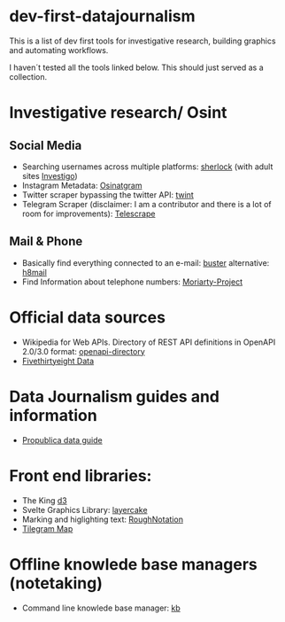 # dev-first-datajournalism

This is a list of dev first tools for investigative research, building graphics and automating workflows.

I haven´t tested all the tools linked below. This should just served as a collection.

# Investigative research/ Osint

## Social Media
* Searching usernames across multiple platforms: [sherlock](https://github.com/sherlock-project/sherlock) (with adult sites [Investigo](https://github.com/tdh8316/Investigo))
* Instagram Metadata: [Osinatgram](https://github.com/Datalux/Osintgram)
* Twitter scraper bypassing the twitter API: [twint](https://github.com/twintproject/twint)
* Telegram Scraper (disclaimer: I am a contributor and there is a lot of room for improvements): [Telescrape](https://github.com/PeterWalchhofer/Telescrape)

## Mail & Phone
* Basically find everything connected to an e-mail: [buster](https://github.com/sham00n/buster) alternative: [h8mail](https://github.com/khast3x/h8mail)
* Find Information about telephone numbers: [Moriarty-Project](https://github.com/AzizKpln/Moriarty-Project)

# Official data sources
* Wikipedia for Web APIs. Directory of REST API definitions in OpenAPI 2.0/3.0 format: [openapi-directory](https://github.com/APIs-guru/openapi-directory)
* [Fivethirtyeight Data](https://github.com/fivethirtyeight/data)

# Data Journalism guides and information 
* [Propublica data guide](https://github.com/propublica/guides)

# Front end libraries: 
* The King [d3](https://github.com/d3/d3)
* Svelte Graphics Library: [layercake](https://github.com/mhkeller/layercake)
* Marking and higlighting text: [RoughNotation](https://github.com/rough-stuff/rough-notation)
* [Tilegram Map](https://github.com/PitchInteractiveInc/tilegrams)

# Offline knowlede base managers (notetaking)
* Command line knowlede base manager: [kb](https://github.com/gnebbia/kb)
